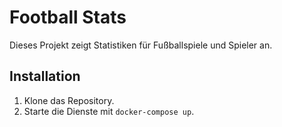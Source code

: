 # Football Stats

Dieses Projekt zeigt Statistiken für Fußballspiele und Spieler an.

## Installation

1. Klone das Repository.
2. Starte die Dienste mit `docker-compose up`.
